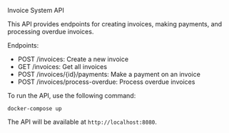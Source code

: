 Invoice System API

This API provides endpoints for creating invoices, making payments, and processing overdue invoices.

Endpoints:

* POST /invoices: Create a new invoice
* GET /invoices: Get all invoices
* POST /invoices/{id}/payments: Make a payment on an invoice
* POST /invoices/process-overdue: Process overdue invoices

To run the API, use the following command:

`docker-compose up`

The API will be available at `http://localhost:8080`.